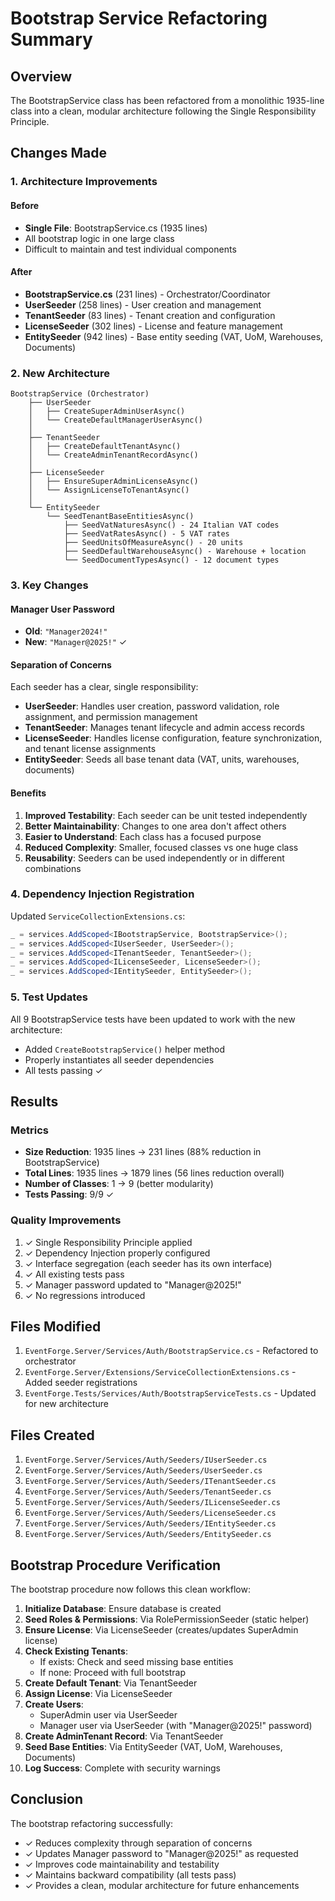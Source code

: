 # Bootstrap Service Refactoring Summary

## Overview
The BootstrapService class has been refactored from a monolithic 1935-line class into a clean, modular architecture following the Single Responsibility Principle.

## Changes Made

### 1. Architecture Improvements

#### Before
- **Single File**: BootstrapService.cs (1935 lines)
- All bootstrap logic in one large class
- Difficult to maintain and test individual components

#### After
- **BootstrapService.cs** (231 lines) - Orchestrator/Coordinator
- **UserSeeder** (258 lines) - User creation and management
- **TenantSeeder** (83 lines) - Tenant creation and configuration
- **LicenseSeeder** (302 lines) - License and feature management
- **EntitySeeder** (942 lines) - Base entity seeding (VAT, UoM, Warehouses, Documents)

### 2. New Architecture

```
BootstrapService (Orchestrator)
    ├── UserSeeder
    │   ├── CreateSuperAdminUserAsync()
    │   └── CreateDefaultManagerUserAsync()
    │
    ├── TenantSeeder
    │   ├── CreateDefaultTenantAsync()
    │   └── CreateAdminTenantRecordAsync()
    │
    ├── LicenseSeeder
    │   ├── EnsureSuperAdminLicenseAsync()
    │   └── AssignLicenseToTenantAsync()
    │
    └── EntitySeeder
        └── SeedTenantBaseEntitiesAsync()
            ├── SeedVatNaturesAsync() - 24 Italian VAT codes
            ├── SeedVatRatesAsync() - 5 VAT rates
            ├── SeedUnitsOfMeasureAsync() - 20 units
            ├── SeedDefaultWarehouseAsync() - Warehouse + location
            └── SeedDocumentTypesAsync() - 12 document types
```

### 3. Key Changes

#### Manager User Password
- **Old**: `"Manager2024!"`
- **New**: `"Manager@2025!"` ✓

#### Separation of Concerns
Each seeder has a clear, single responsibility:

- **UserSeeder**: Handles user creation, password validation, role assignment, and permission management
- **TenantSeeder**: Manages tenant lifecycle and admin access records
- **LicenseSeeder**: Handles license configuration, feature synchronization, and tenant license assignments
- **EntitySeeder**: Seeds all base tenant data (VAT, units, warehouses, documents)

#### Benefits
1. **Improved Testability**: Each seeder can be unit tested independently
2. **Better Maintainability**: Changes to one area don't affect others
3. **Easier to Understand**: Each class has a focused purpose
4. **Reduced Complexity**: Smaller, focused classes vs one huge class
5. **Reusability**: Seeders can be used independently or in different combinations

### 4. Dependency Injection Registration

Updated `ServiceCollectionExtensions.cs`:
```csharp
_ = services.AddScoped<IBootstrapService, BootstrapService>();
_ = services.AddScoped<IUserSeeder, UserSeeder>();
_ = services.AddScoped<ITenantSeeder, TenantSeeder>();
_ = services.AddScoped<ILicenseSeeder, LicenseSeeder>();
_ = services.AddScoped<IEntitySeeder, EntitySeeder>();
```

### 5. Test Updates

All 9 BootstrapService tests have been updated to work with the new architecture:
- Added `CreateBootstrapService()` helper method
- Properly instantiates all seeder dependencies
- All tests passing ✓

## Results

### Metrics
- **Size Reduction**: 1935 lines → 231 lines (88% reduction in BootstrapService)
- **Total Lines**: 1935 lines → 1879 lines (56 lines reduction overall)
- **Number of Classes**: 1 → 9 (better modularity)
- **Tests Passing**: 9/9 ✓

### Quality Improvements
1. ✓ Single Responsibility Principle applied
2. ✓ Dependency Injection properly configured
3. ✓ Interface segregation (each seeder has its own interface)
4. ✓ All existing tests pass
5. ✓ Manager password updated to "Manager@2025!"
6. ✓ No regressions introduced

## Files Modified
1. `EventForge.Server/Services/Auth/BootstrapService.cs` - Refactored to orchestrator
2. `EventForge.Server/Extensions/ServiceCollectionExtensions.cs` - Added seeder registrations
3. `EventForge.Tests/Services/Auth/BootstrapServiceTests.cs` - Updated for new architecture

## Files Created
1. `EventForge.Server/Services/Auth/Seeders/IUserSeeder.cs`
2. `EventForge.Server/Services/Auth/Seeders/UserSeeder.cs`
3. `EventForge.Server/Services/Auth/Seeders/ITenantSeeder.cs`
4. `EventForge.Server/Services/Auth/Seeders/TenantSeeder.cs`
5. `EventForge.Server/Services/Auth/Seeders/ILicenseSeeder.cs`
6. `EventForge.Server/Services/Auth/Seeders/LicenseSeeder.cs`
7. `EventForge.Server/Services/Auth/Seeders/IEntitySeeder.cs`
8. `EventForge.Server/Services/Auth/Seeders/EntitySeeder.cs`

## Bootstrap Procedure Verification

The bootstrap procedure now follows this clean workflow:

1. **Initialize Database**: Ensure database is created
2. **Seed Roles & Permissions**: Via RolePermissionSeeder (static helper)
3. **Ensure License**: Via LicenseSeeder (creates/updates SuperAdmin license)
4. **Check Existing Tenants**:
   - If exists: Check and seed missing base entities
   - If none: Proceed with full bootstrap
5. **Create Default Tenant**: Via TenantSeeder
6. **Assign License**: Via LicenseSeeder
7. **Create Users**:
   - SuperAdmin user via UserSeeder
   - Manager user via UserSeeder (with "Manager@2025!" password)
8. **Create AdminTenant Record**: Via TenantSeeder
9. **Seed Base Entities**: Via EntitySeeder (VAT, UoM, Warehouses, Documents)
10. **Log Success**: Complete with security warnings

## Conclusion

The bootstrap refactoring successfully:
- ✓ Reduces complexity through separation of concerns
- ✓ Updates Manager password to "Manager@2025!" as requested
- ✓ Improves code maintainability and testability
- ✓ Maintains backward compatibility (all tests pass)
- ✓ Provides a clean, modular architecture for future enhancements
